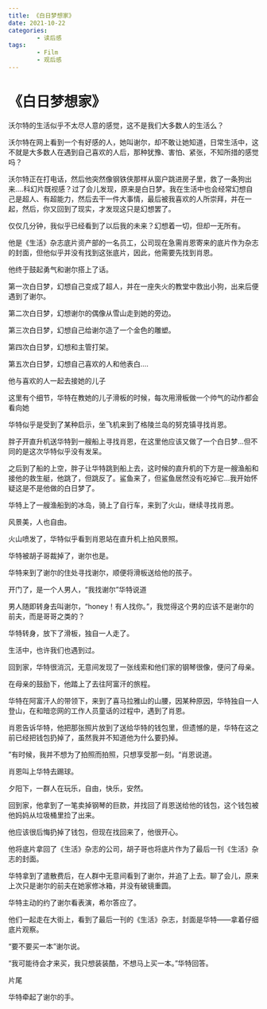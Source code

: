 ```yaml
---
title: 《白日梦想家》
date: 2021-10-22
categories:
        - 读后感
tags:
        - Film
        - 观后感
---
```


# 《白日梦想家》

沃尔特的生活似乎不太尽人意的感觉，这不是我们大多数人的生活么？

沃尔特在网上看到一个有好感的人，她叫谢尔，却不敢让她知道，日常生活中，这不就是大多数人在遇到自己喜欢的人后，那种犹豫、害怕、紧张，不知所措的感觉吗？

沃尔特正在打电话，然后他突然像钢铁侠那样从窗户跳进房子里，救了一条狗出来....科幻片既视感？过了会儿发现，原来是白日梦。我在生活中也会经常幻想自己是超人、有超能力，然后去干一件大事情，最后被我喜欢的人所崇拜，并在一起，然后，你又回到了现实，才发现这只是幻想罢了。

仅仅几分钟，我似乎已经看到了以后我的未来？幻想着一切，但却一无所有。

他是《生活》杂志底片资产部的一名员工，公司现在急需肖恩寄来的底片作为杂志的封面，但他似乎并没有找到这张底片，因此，他需要先找到肖恩。

他终于鼓起勇气和谢尔搭上了话。

第一次白日梦，幻想自己变成了超人，并在一座失火的教堂中救出小狗，出来后便遇到了谢尔。

第二次白日梦，幻想谢尔的偶像从雪山走到她的旁边。

第三次白日梦，幻想自己给谢尔造了一个金色的雕塑。

第四次白日梦，幻想和主管打架。

第五次白日梦，幻想自己喜欢的人和他表白....

他与喜欢的人一起去接她的儿子

这里有个细节，华特在教她的儿子滑板的时候，每次用滑板做一个帅气的动作都会看向她

华特似乎是受到了某种启示，坐飞机来到了格陵兰岛的努克镇寻找肖恩。

胖子开直升机送华特到一艘船上寻找肖恩，在这里他应该又做了一个白日梦...但不同的是这次华特似乎没有发呆。

之后到了船的上空，胖子让华特跳到船上去，这时候的直升机的下方是一艘渔船和接他的救生艇，他跳了，但跳反了。鲨鱼来了，但鲨鱼居然没有吃掉它...我开始怀疑这是不是他做的白日梦了。

华特上了一艘渔船到的冰岛，骑上了自行车，来到了火山，继续寻找肖恩。

风景美，人也自由。

火山喷发了，华特似乎看到肖恩站在直升机上拍风景照。

华特被胡子哥裁掉了，谢尔也是。

华特来到了谢尔的住处寻找谢尔，顺便将滑板送给他的孩子。

开门了，是一个人男人，“我找谢尔”华特说道

男人随即转身去叫谢尔，“honey！有人找你。”，我觉得这个男的应该不是谢尔的前夫，而是哥哥之类的？

华特转身，放下了滑板，独自一人走了。

生活中，也许我们也遇到过。

回到家，华特很消沉，无意间发现了一张线索和他们家的钢琴很像，便问了母亲。

在母亲的鼓励下，他踏上了去往阿富汗的旅程。

华特在阿富汗人的带领下，来到了喜马拉雅山的山腰，因某种原因，华特独自一人登山，在和暗恋网的工作人员童话的过程中，遇到了肖恩。

肖恩告诉华特，他把那张照片放到了送给华特的钱包里，但遗憾的是，华特在这之前已经把钱包扔掉了，虽然我并不知道他为什么要扔掉。

”有时候，我并不想为了拍照而拍照，只想享受那一刻。“肖恩说道。

肖恩叫上华特去踢球。

夕阳下，一群人在玩乐，自由，快乐，安然。

回到家，他拿到了一笔卖掉钢琴的巨款，并找回了肖恩送给他的钱包，这个钱包被他妈妈从垃圾桶里捡了出来。

他应该很后悔扔掉了钱包，但现在找回来了，他很开心。

他将底片拿回了《生活》杂志的公司，胡子哥也将底片作为了最后一刊《生活》杂志的封面。

华特拿到了遣散费后，在人群中无意间看到了谢尔，并追了上去。聊了会儿，原来上次只是谢尔的前夫在她家修冰箱，并没有破镜重圆。

华特主动的约了谢尔看表演，希尔答应了。

他们一起走在大街上，看到了最后一刊的《生活》杂志，封面是华特——拿着仔细底片观察。

“要不要买一本”谢尔说。

“我可能待会才来买，我只想装装酷，不想马上买一本。”华特回答。

片尾

华特牵起了谢尔的手。
